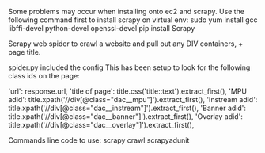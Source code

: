 Some problems may occur when installing onto ec2 and scrapy. Use the following command first to install scrapy on virtual env:
sudo yum install gcc libffi-devel python-devel openssl-devel
pip install Scrapy

Scrapy web spider to crawl a website and pull out any DIV containers, + page title. 


spider.py included the config
This has been setup to look for the following class ids on the page:

'url': response.url,
'title of page': title.css('title::text').extract_first(),
'MPU adid': title.xpath('//div[@class="dac__mpu"]').extract_first(),
'Instream adid': title.xpath('//div[@class="dac__instream"]').extract_first(),
'Banner adid': title.xpath('//div[@class="dac__banner"]').extract_first(),
'Overlay adid': title.xpath('//div[@class="dac__overlay"]').extract_first(),




Commands line code to use:
scrapy crawl scrapyadunit


